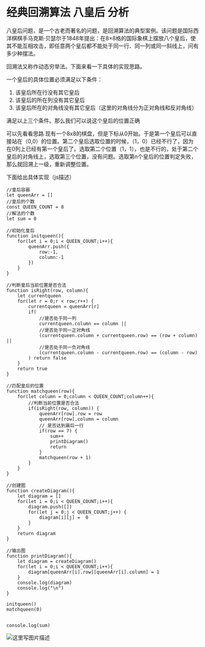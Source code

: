# 经典回溯算法 八皇后 分析

八皇后问题，是一个古老而著名的问题，是回溯算法的典型案例。该问题是国际西洋棋棋手马克斯·贝瑟尔于1848年提出：在8×8格的国际象棋上摆放八个皇后，使其不能互相攻击，即任意两个皇后都不能处于同一行、同一列或同一斜线上，问有多少种摆法。

回溯法又称作动态穷举法。下面来看一下具体的实现思路。

一个皇后的具体位置必须满足以下条件：

1. 该皇后所在行没有其它皇后
2. 该皇后的所在列没有其它皇后
3. 该皇后所在的对角线没有其它皇后（这里的对角线分为正对角线和反对角线）

满足以上三个条件。那么我们可以说这个皇后的位置正确

可以先看看思路
现有一个8x8的棋盘，但是下标从0开始。于是第一个皇后可以直接站在（0,0）的位置。第二个皇后选取位置的时候，（1，0）已经不行了，因为在0列上已经有第一个皇后了。选取第二个位置（1，1），也是不行的，处于第二个皇后的对角线上，选取第三个位置，没有问题。选取第n个皇后的位置判定失败，那么就回溯上一级，重新调整位置。

下面给出具体实现（js描述）

```
//皇后容器
let queenArr = []
//皇后的个数
const QUEEN_COUNT = 8
//解法的个数
let sum = 0

//初始化皇后
function initqueen(){
    for(let i = 0;i < QUEEN_COUNT;i++){
        queenArr.push({
            row:-1,
            column:-1
        })
    }
}

//判断皇后当前位置是否合法
function isRight(row, column){
    let currentqueen
    for(let r = 0;r < row;r++) {
        currentqueen = queenArr[r]
        if( 
            //是否处于同一列
            currentqueen.column == column ||
            //是否处于同一正对角线
            (currentqueen.column + currentqueen.row) == (row + column) || 
            //是否处于同一负对角线
            (currentqueen.column - currentqueen.row) == (column - row)
        ) return false
    }
    return true
}

//匹配皇后的位置
function matchqueen(row){
    for(let column = 0;column < QUEEN_COUNT;column++){
        //判断当前位置是否合法
        if(isRight(row, column)) {
            queenArr[row].row = row
            queenArr[row].column = column
            // 是否达到最后一行
            if(row == 7) {
                sum++
                printDiagram()
                return
            }
            matchqueen(row + 1)
        }
    }
}

//创建图
function createDiagram(){
    let diagram = []
    for(let i = 0;i < QUEEN_COUNT;i++){
        diagram.push([])
        for(let j = 0;j < QUEEN_COUNT;j++) {
            diagram[i][j] =  0
        }
    }
    return diagram
}

//输出图
function printDiagram(){
    let diagram = createDiagram()
    for(let i = 0;i < QUEEN_COUNT;i++){
        diagram[queenArr[i].row][queenArr[i].column] = 1
    }
    console.log(diagram)
    console.log("\n")
}

initqueen()
matchqueen(0)


console.log(sum)
```

![这里写图片描述](https://img-blog.csdn.net/20180522230010420?watermark/2/text/aHR0cHM6Ly9ibG9nLmNzZG4ubmV0L0hhb0RhV2FuZw==/font/5a6L5L2T/fontsize/400/fill/I0JBQkFCMA==/dissolve/70)